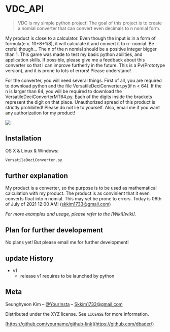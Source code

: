 # VDC_API
> VDC is my simple python project! The goal of this project is to create a nomial converter that can convert even decimals to n nomial form.


My product is close to a calculator. Even though the input is in a form of formula(e.x. 10*8+1/8), it will calculate it and convert it to n- nomial. Be creful though... The n of the n nomial should be a positive integer bigger than 1. This game was made to test my basic python abilities, and application skills. If possible, please give me a feedback about this converter so that I can improve furtherly in the future. This is a Pv(Prototype version), and it is prone to lots of errors! Please understand!

For the converter, you will need several things. First of all, you are required to download python and the file VersatileDeciConverter.py(if n < 64). If the n is larger than 64, you will be required to download the VersatileDeciConverterMT64.py. Each of the digits inside the brackets represent the digit on that place. Unauthorized spread of this product is strictly prohibited! Please do not lie to yourself. Also, email me if you want any authorization for my product!

![](header.png)

## Installation

OS X & Linux & Windows:

```sh
VersatileDeciConverter.py
```

## further explanation

My product is a converter, so the purpose is to be used as mathematical calculation with my product. The product is as convinient that it even converts float into n nomial. This may yet be prone to errors. Today is 06th of July of 2021 12:00 AM!
(skkim1733@gmail.com)

_For more examples and usage, please refer to the [Wiki][wiki]._

## Plan for further developement

No plans yet! But please email me for further development!


## update History

* v1
    * release v1 requires to be launched by python

## Meta

Seunghyeon Kim – [@YourInsta](red_seunghk_1206) – Skkim1733@gmail.com

Distributed under the XYZ license. See ``LICENSE`` for more information.

[https://github.com/yourname/github-link](https://github.com/dbader/)
